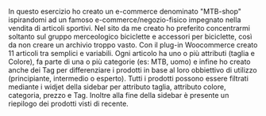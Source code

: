In questo esercizio ho creato un e-commerce denominato "MTB-shop" ispirandomi ad un famoso e-commerce/negozio-fisico impegnato nella vendita di articoli sportivi. Nel sito da me creato ho preferito concentrarmi soltanto sul gruppo merceologico biciclette e accessori per biciclette, così da non creare un archivio troppo vasto. Con il plug-in Woocommerce creato 11 articoli tra semplici e variabili. Ogni articolo ha uno o più attributi (taglia e Colore), fa parte di una o più categorie (es: MTB, uomo) e infine ho creato anche dei Tag per differenziare i prodotti in base al loro obbiettivo di utilizzo (principiante, intermedio o esperto). Tutti i prodotti possono essere filtrati mediante i widjet della sidebar per attributo taglia, attributo colore, categoria, prezzo e Tag.
Inoltre alla fine della sidebar è presente un riepilogo dei prodotti visti di recente.
